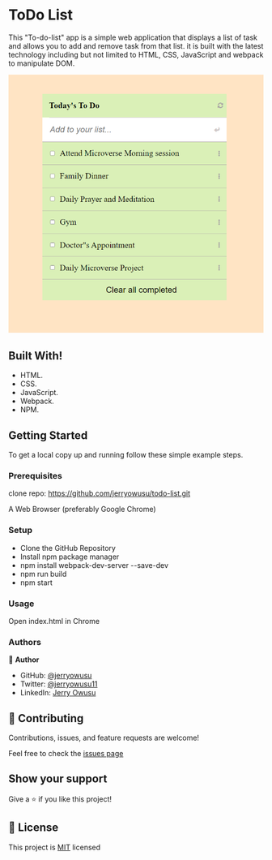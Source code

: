 # ToDo List
This "To-do-list" app is a simple web application that displays a list of task and allows you to add and remove task from that list. it is built with the latest technology including but not limited to HTML, CSS, JavaScript and  webpack to manipulate DOM.

![alt text](./src/images/todo-list.png)

## Built With!

- HTML.
- CSS.
- JavaScript.
- Webpack.
- NPM.

## Getting Started

To get a local copy up and running follow these simple example steps.

### Prerequisites

clone repo: https://github.com/jerryowusu/todo-list.git

A Web Browser (preferably Google Chrome)

### Setup

- Clone the GitHub Repository
- Install npm package manager
- npm install webpack-dev-server --save-dev
- npm run build
- npm start

### Usage
Open index.html in Chrome

### Authors

👤 **Author**

- GitHub: [@jerryowusu](https://github.com/jerryowusu)
- Twitter: [@jerryowusu11](https://twitter.com/jerryowusu11)
- LinkedIn: [Jerry Owusu](https://www.linkedin.com/in/jeremiah-owusu-b50a70173/)



## 🤝 Contributing

Contributions, issues, and feature requests are welcome!

Feel free to check the [issues page](https://github.com/jerryowusu/todo-list/issues)

## Show your support

Give a ⭐️ if you like this project!

## 📝 License

This project is [MIT](LICENSE) licensed
